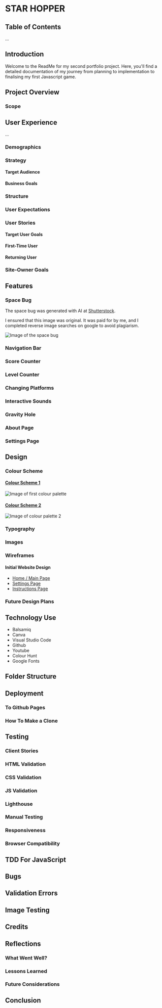 ﻿# STAR HOPPER

## Table of Contents
 ...

## Introduction 

Welcome to the ReadMe for my second portfolio project. Here, you'll find a detailed documentation of my journey from planning to implementation to finalising my first Javascript game. 

## Project Overview


### Scope

## User Experience 
...

### Demographics

### Strategy

#### Target Audience

#### Business Goals

### Structure

### User Expectations

### User Stories

#### Target User Goals

#### First-Time User

#### Returning User

### Site-Owner Goals

## Features 

### Space Bug

The space bug was generated with AI at [Shutterstock](https://www.shutterstock.com/).

I ensured that this image was original. It was paid for by me, and I completed reverse image searches on google to avoid plagiarism. 

![Image of the space bug](assets\images\space_bug_animation.png)

### Navigation Bar

### Score Counter

### Level Counter

### Changing Platforms

### Interactive Sounds

### Gravity Hole

### About Page

### Settings Page

## Design

### Colour Scheme

#### [Colour Scheme 1](https://coolors.co/000814-001d3d-003566-ffc300-ffd60a)

![Image of first colour palette](assets\images\screenshot_of_palette1.jpeg)

#### [Colour Scheme 2](https://coolors.co/03045e-0077b6-00b4d8-90e0ef-caf0f8)

![Image of colour palette 2](assets\images\screenshot_of_palette2.jpeg)

### Typography 

### Images

### Wireframes

#### Initial Website Design

- [Home / Main Page](https://balsamiq.cloud/smzasgd/ppiwpgi/r2278)
- [Settings Page](https://balsamiq.cloud/smzasgd/ppiwpgi/rFC6A)
- [Instructions Page](https://balsamiq.cloud/smzasgd/ppiwpgi/rCAF6)

### Future Design Plans

## Technology Use

- Balsamiq
- Canva
- Visual Studio Code
- Github
- Youtube
- Colour Hunt
- Google Fonts

## Folder Structure 

## Deployment

### To Github Pages

### How To Make a Clone

## Testing

### Client Stories

### HTML Validation

### CSS Validation

### JS Validation 

### Lighthouse 

### Manual Testing

### Responsiveness 

### Browser Compatibility 

## TDD For JavaScript

## Bugs

## Validation Errors

## Image Testing

## Credits

## Reflections 

### What Went Well?

### Lessons Learned

### Future Considerations

## Conclusion 























